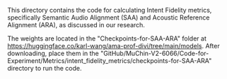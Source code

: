 This directory contains the code for calculating Intent Fidelity metrics, specifically Semantic Audio Alignment (SAA) and Acoustic Reference Alignment (ARA), as discussed in our research.

The weights are located in the "Checkpoints-for-SAA-ARA" folder at https://huggingface.co/karl-wang/ama-prof-divi/tree/main/models. After downloading, place them in the "GitHub/MuChin-V2-6066/Code-for-Experiment/Metrics/intent_fidelity_metrics/checkpoints-for-SAA-ARA" directory to run the code.
